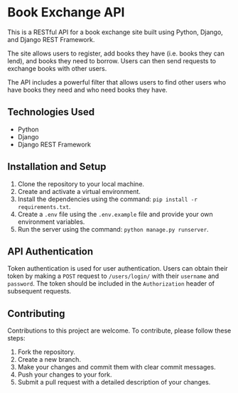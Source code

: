 # Book Exchange API

This is a RESTful API for a book exchange site built using Python, Django, and Django REST Framework.

The site allows users to register, add books they have (i.e. books they can lend), and books they need to borrow. Users can then send requests to exchange books with other users.

The API includes a powerful filter that allows users to find other users who have books they need and who need books they have.


## Technologies Used

- Python
- Django
- Django REST Framework

## Installation and Setup

1. Clone the repository to your local machine.
2. Create and activate a virtual environment.
3. Install the dependencies using the command: `pip install -r requirements.txt`.
4. Create a `.env` file using the `.env.example` file and provide your own environment variables.
5. Run the server using the command: `python manage.py runserver`.

## API Authentication

Token authentication is used for user authentication. Users can obtain their token by making a `POST` request to `/users/login/` with their `username` and `password`. The token should be included in the `Authorization` header of subsequent requests.

## Contributing

Contributions to this project are welcome. To contribute, please follow these steps:

1. Fork the repository.
2. Create a new branch.
3. Make your changes and commit them with clear commit messages.
4. Push your changes to your fork.
5. Submit a pull request with a detailed description of your changes.


